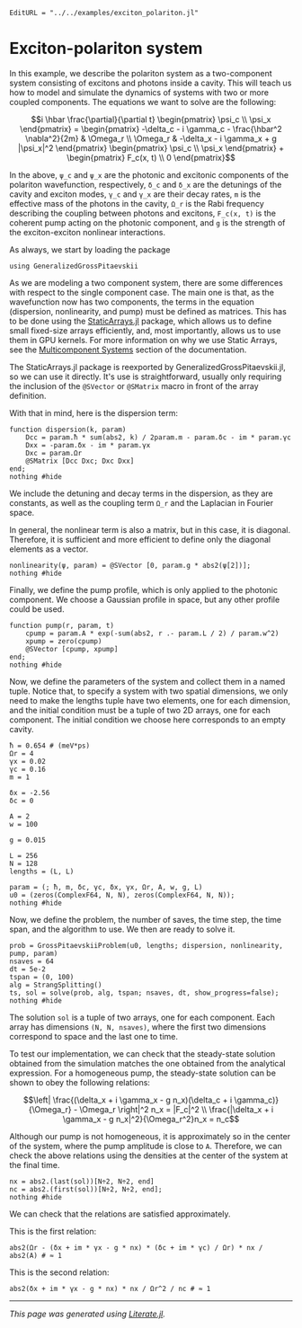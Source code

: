 ```@meta
EditURL = "../../examples/exciton_polariton.jl"
```

# Exciton-polariton system

In this example, we describe the polariton system as a two-component system consisting of excitons and photons inside a cavity.
This will teach us how to model and simulate the dynamics of systems with two or more coupled components.
The equations we want to solve are the following:

```math
i \hbar \frac{\partial}{\partial t} \begin{pmatrix} \psi_c \\ \psi_x \end{pmatrix} =
\begin{pmatrix} -\delta_c - i \gamma_c - \frac{\hbar^2 \nabla^2}{2m} & \Omega_r \\
\Omega_r & -\delta_x - i \gamma_x + g |\psi_x|^2 \end{pmatrix}
\begin{pmatrix} \psi_c \\ \psi_x \end{pmatrix}
+ \begin{pmatrix} F_c(x, t) \\ 0 \end{pmatrix}
```

In the above, `ψ_c` and `ψ_x` are the photonic and excitonic components of the polariton wavefunction, respectively,
`δ_c` and `δ_x` are the detunings of the cavity and exciton modes, `γ_c` and `γ_x` are their decay rates, `m` is the effective mass of the photons in the cavity,
`Ω_r` is the Rabi frequency describing the coupling between photons and excitons,
`F_c(x, t)` is the coherent pump acting on the photonic component, and `g` is the strength of the exciton-exciton nonlinear interactions.

As always, we start by loading the package

````@example exciton_polariton
using GeneralizedGrossPitaevskii
````

As we are modeling a two component system, there are some differences with respect to the single component case.
The main one is that, as the wavefunction now has two components,
the terms in the equation (dispersion, nonlinearity, and pump) must be defined as matrices.
This has to be done using the [StaticArrays.jl](https://github.com/JuliaArrays/StaticArrays.jl) package,
which allows us to define small fixed-size arrays efficiently, and, most importantly,
allows us to use them in GPU kernels.
For more information on why we use Static Arrays, see the [Multicomponent Systems](@ref) section of the documentation.

The StaticArrays.jl package is reexported by GeneralizedGrossPitaevskii.jl, so we can use it directly.
It's use is straightforward, usually only requiring the inclusion of the `@SVector` or `@SMatrix` macro in front of the array definition.

With that in mind, here is the dispersion term:

````@example exciton_polariton
function dispersion(k, param)
    Dcc = param.ħ * sum(abs2, k) / 2param.m - param.δc - im * param.γc
    Dxx = -param.δx - im * param.γx
    Dxc = param.Ωr
    @SMatrix [Dcc Dxc; Dxc Dxx]
end;
nothing #hide
````

We include the detuning and decay terms in the dispersion, as they are constants, as well as the coupling term `Ω_r` and the Laplacian in Fourier space.

In general, the nonlinear term is also a matrix, but in this case, it is diagonal.
Therefore, it is sufficient and more efficient to define only the diagonal elements as a vector.

````@example exciton_polariton
nonlinearity(ψ, param) = @SVector [0, param.g * abs2(ψ[2])];
nothing #hide
````

Finally, we define the pump profile, which is only applied to the photonic component.
We choose a Gaussian profile in space, but any other profile could be used.

````@example exciton_polariton
function pump(r, param, t)
    cpump = param.A * exp(-sum(abs2, r .- param.L / 2) / param.w^2)
    xpump = zero(cpump)
    @SVector [cpump, xpump]
end;
nothing #hide
````

Now, we define the parameters of the system and collect them in a named tuple.
Notice that, to specify a system with two spatial dimensions, we only need to make the lengths tuple have two elements, one for each dimension,
and the initial condition must be a tuple of two 2D arrays, one for each component.
The initial condition we choose here corresponds to an empty cavity.

````@example exciton_polariton
ħ = 0.654 # (meV*ps)
Ωr = 4
γx = 0.02
γc = 0.16
m = 1

δx = -2.56
δc = 0

A = 2
w = 100

g = 0.015

L = 256
N = 128
lengths = (L, L)

param = (; ħ, m, δc, γc, δx, γx, Ωr, A, w, g, L)
u0 = (zeros(ComplexF64, N, N), zeros(ComplexF64, N, N));
nothing #hide
````

Now, we define the problem, the number of saves, the time step, the time span, and the algorithm to use.
We then are ready to solve it.

````@example exciton_polariton
prob = GrossPitaevskiiProblem(u0, lengths; dispersion, nonlinearity, pump, param)
nsaves = 64
dt = 5e-2
tspan = (0, 100)
alg = StrangSplitting()
ts, sol = solve(prob, alg, tspan; nsaves, dt, show_progress=false);
nothing #hide
````

The solution `sol` is a tuple of two arrays, one for each component.
Each array has dimensions `(N, N, nsaves)`, where the first two dimensions correspond to space and the last one to time.

To test our implementation, we can check that the steady-state solution obtained from the simulation matches the one obtained from the analytical expression.
For a homogeneous pump, the steady-state solution can be shown to obey the following relations:
```math
\left| \frac{(\delta_x + i \gamma_x - g n_x)(\delta_c + i \gamma_c)}{\Omega_r} - \Omega_r \right|^2 n_x = |F_c|^2 \\
\frac{|\delta_x + i \gamma_x - g n_x|^2}{\Omega_r^2}n_x = n_c
```

Although our pump is not homogeneous, it is approximately so in the center of the system, where the pump amplitude is close to `A`.
Therefore, we can check the above relations using the densities at the center of the system at the final time.

````@example exciton_polariton
nx = abs2.(last(sol))[N÷2, N÷2, end]
nc = abs2.(first(sol))[N÷2, N÷2, end];
nothing #hide
````

We can check that the relations are satisfied approximately.

This is the first relation:

````@example exciton_polariton
abs2(Ωr - (δx + im * γx - g * nx) * (δc + im * γc) / Ωr) * nx / abs2(A) # ≈ 1
````

This is the second relation:

````@example exciton_polariton
abs2(δx + im * γx - g * nx) * nx / Ωr^2 / nc # ≈ 1
````

---

*This page was generated using [Literate.jl](https://github.com/fredrikekre/Literate.jl).*

